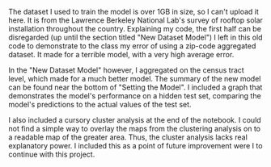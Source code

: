 The dataset I used to train the model is over 1GB in size, so I can't upload it here. It is from the Lawrence Berkeley National Lab's survey of rooftop solar installation throughout the country. 
Explaining my code, the first half can be disregarded (up until the section titled "New Dataset Model")
I left in this old code to demonstrate to the class my error of using a zip-code aggregated dataset. It made for a terrible model, with a very high average error. 

In the "New Dataset Model" however, I aggregated on the census tract level, which made for a much better model. 
The summary of the new model can be found near the bottom of "Setting the Model".
I included a graph that demonstrates the model's performance on a hidden test set, comparing the model's predictions to the actual values of the test set. 

I also included a cursory cluster analysis at the end of the notebook. I could not find a simple way to overlay the maps from the clustering analysis on to a readable map of the greater area.
Thus, the cluster analysis lacks real explanatory power. I included this as a point of future improvement were I to continue with this project. 

